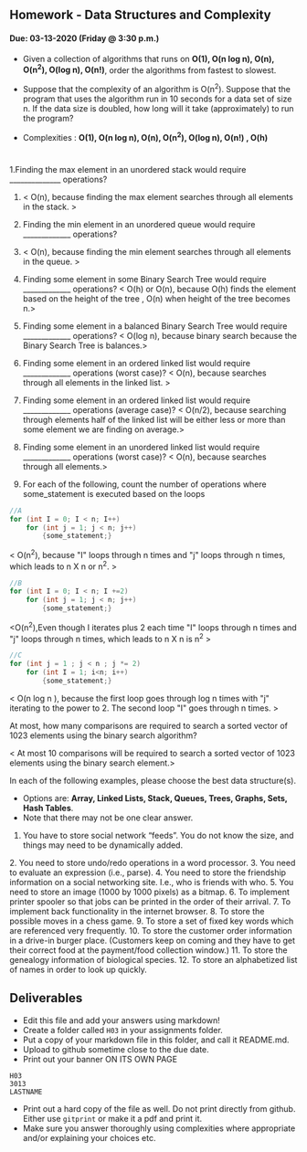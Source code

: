 ## Homework - Data Structures and Complexity
#### Due: 03-13-2020 (Friday @ 3:30 p.m.)

- Given a collection of algorithms that runs on **O(1), O(n log n), O(n), O(n<sup>2</sup>), O(log n), O(n!)**, order the algorithms from fastest to slowest.
- Suppose that the complexity of an algorithm is O(n<sup>2</sup>). Suppose that the program that uses the algorithm run in 10 seconds for a data set of size n. If the data size is doubled, how long will it take (approximately) to run the program? 


- Complexities : **O(1), O(n log n), O(n), O(n<sup>2</sup>), O(log n), O(n!) , O(h)**
#
1.Finding the max element in an unordered stack would require ______________ operations?
  1. < O(n), because finding the max element searches through all elements in the stack. >
             
2. Finding the min element in an unordered queue would require _____________ operations?
  1. < O(n), because finding the min element searches through  all elements in the queue. >

3. Finding some element in some Binary Search Tree would require _____________ operations?
< O(h) or O(n), because O(h) finds the element based on the height of the tree , O(n) when height of the tree becomes n.>

4. Finding some element in a balanced Binary Search Tree would require _____________ operations?
< O(log n), because binary search because the Binary Search Tree is balances.>

5. Finding some element in an ordered linked list would require _____________ operations (worst case)?
< O(n), because searches through all elements in the linked list. >

6. Finding some element in an ordered linked list would require _____________ operations (average case)?
< O(n/2), because searching through elements half of the linked list will be either less or more than some element we are finding on average.> 
7. Finding some element in an unordered linked list would require _____________ operations (worst case)?
< O(n), because searches through all elements.>

8. For each of the following, count the number of operations where some_statement is executed based on the loops

```cpp
//A
for (int I = 0; I < n; I++)
    for (int j = 1; j < n; j++)
        {some_statement;}
```
< O(n<sup>2</sup>), because "I" loops through n times and "j" loops through n times, which leads to n X n or n<sup>2</sup>. >

```cpp
//B
for (int I = 0; I < n; I +=2)
    for (int j = 1; j < n; j++)
        {some_statement;}
```
<O(n<sup>2</sup>),Even though I iterates plus 2 each time "I" loops through n times and "j" loops through n times, which leads to n X n  is n<sup>2</sup> >
```cpp
//C
for (int j = 1 ; j < n ; j *= 2)
    for (int I = 1; i<n; i++)
        {some_statement;} 
```
< O(n log n ), because the first loop goes through log n times with "j" iterating to the power to 2. The second loop "I" goes through n times. >

At most, how many comparisons are required to search a sorted vector of 1023 elements using the binary
search algorithm? 

< At most 10 comparisons will be required to search a sorted vector of 1023 elements using the binary search element.>

In each of the following examples, please choose the best data structure(s).
- Options are: **Array, Linked Lists, Stack, Queues, Trees, Graphs, Sets, Hash Tables**. 
- Note that there may not be one clear answer.

1. You have to store social network “feeds”. You do not know the size, and things may need to be dynamically added.
<Linked Lists>
2. You need to store undo/redo operations in a word processor.
<Stack>
3. You need to evaluate an expression (i.e., parse).
<Stack>
4. You need to store the friendship information on a social networking site. I.e., who is friends with who.
<Graphs>
5. You need to store an image (1000 by 1000 pixels) as a bitmap.
<Array>
6. To implement printer spooler so that jobs can be printed in the order of their arrival.
<Queues>
7. To implement back functionality in the internet browser.
<Linked List>
8. To store the possible moves in a chess game.
<Graphs>
9. To store a set of fixed key words which are referenced very frequently.
<Hash Tables>
10. To store the customer order information in a drive-in burger place. (Customers keep on coming and they have to get their correct food at the payment/food collection window.)
<Queues>
11. To store the genealogy information of biological species.
<Trees>
12. To store an alphabetized list of names in order to look up quickly.
<Trees>


## Deliverables

- Edit this file and add your answers using markdown!
- Create a folder called `H03` in your assignments folder.
- Put a copy of your markdown file in this folder, and call it README.md.
- Upload to github sometime close to the due date.
- Print out your banner ON ITS OWN PAGE

```
H03
3013
LASTNAME
```

- Print out a hard copy of the file as well. Do not print directly from github. Either use `gitprint` or make it a pdf and print it.
- Make sure you answer thoroughly using complexities where appropriate and/or explaining your choices etc.
